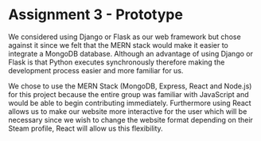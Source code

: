 # Assignment 3 - Prototype

We considered using Django or Flask as our web framework but chose against it since we felt that the MERN stack would make it easier to integrate a MongoDB database. Although an advantage of using Django or Flask is that Python executes synchronously therefore making the development process easier and more familiar for us. 

We chose to use the MERN Stack (MongoDB, Express, React and Node.js) for this project because the entire group was familiar with JavaScript and would be able to begin contributing immediately. Furthermore using React allows us to make our website more interactive for the user which will be necessary since we wish to change the website format depending on their Steam profile, React will allow us this flexibility. 

